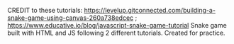 CREDIT to these tutorials: https://levelup.gitconnected.com/building-a-snake-game-using-canvas-260a738edcec ; https://www.educative.io/blog/javascript-snake-game-tutorial
Snake game built with HTML and JS following 2 different tutorials. 
Created for practice.
